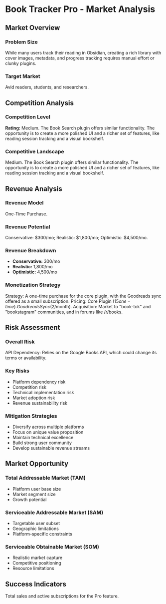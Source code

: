 # Book Tracker Pro - Market Analysis

## Market Overview

### Problem Size
While many users track their reading in Obsidian, creating a rich library with cover images, metadata, and progress tracking requires manual effort or clunky plugins.

### Target Market
Avid readers, students, and researchers.

## Competition Analysis

### Competition Level
**Rating:** Medium. The Book Search plugin offers similar functionality. The opportunity is to create a more polished UI and a richer set of features, like reading session tracking and a visual bookshelf.

### Competitive Landscape
Medium. The Book Search plugin offers similar functionality. The opportunity is to create a more polished UI and a richer set of features, like reading session tracking and a visual bookshelf.

## Revenue Analysis

### Revenue Model
One-Time Purchase.

### Revenue Potential
Conservative: $300/mo; Realistic: $1,800/mo; Optimistic: $4,500/mo.

### Revenue Breakdown
- **Conservative:** 300/mo
- **Realistic:** 1,800/mo
- **Optimistic:** 4,500/mo

### Monetization Strategy
Strategy: A one-time purchase for the core plugin, with the Goodreads sync offered as a small subscription. Pricing: Core Plugin ($15 one-time). Goodreads Sync ($2/month). Acquisition: Market to "book-tok" and "bookstagram" communities, and in forums like /r/books.

## Risk Assessment

### Overall Risk
API Dependency: Relies on the Google Books API, which could change its terms or availability.

### Key Risks
- Platform dependency risk
- Competition risk
- Technical implementation risk
- Market adoption risk
- Revenue sustainability risk

### Mitigation Strategies
- Diversify across multiple platforms
- Focus on unique value proposition
- Maintain technical excellence
- Build strong user community
- Develop sustainable revenue streams

## Market Opportunity

### Total Addressable Market (TAM)
- Platform user base size
- Market segment size
- Growth potential

### Serviceable Addressable Market (SAM)
- Targetable user subset
- Geographic limitations
- Platform-specific constraints

### Serviceable Obtainable Market (SOM)
- Realistic market capture
- Competitive positioning
- Resource limitations

## Success Indicators
Total sales and active subscriptions for the Pro feature.
